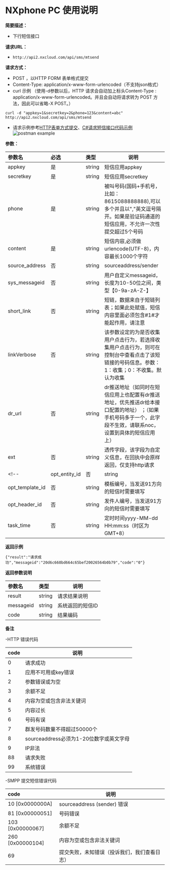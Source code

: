 # NXphone PC 使用说明
    
**简要描述：** 

- 下行短信接口

**请求URL：** 
- ` http://api2.nxcloud.com/api/sms/mtsend `
  
**请求方式：**
- POST ，以HTTP FORM 表单格式提交
- Content-Type: application/x-www-form-urlencoded（不支持json格式）
- curl 示例 （使用-d参数以后，HTTP 请求会自动加上标头Content-Type : application/x-www-form-urlencoded。并且会自动将请求转为 POST 方法，因此可以省略-X POST。）
```
curl -d "appkey=1&secretkey=2&phone=123&content=abc" http://api2.nxcloud.com/api/sms/mtsend
```
- 请求示例参考[HTTP表单方式提交](https://github.com/nxtele/http-api-document/wiki/HTTP表单方式提交)、[C#请求短信接口代码示例](https://github.com/nxtele/http-api-document/wiki/C%23-短信发送接入代码示例)
![postman example](https://images.gitee.com/uploads/images/2021/0624/171916_82b515b9_4760078.jpeg "Dingtalk_2021062417\1539.jpg")


**参数：** 

|参数名|必选|类型|说明|
|:----    |:---|:----- |-----   |
|appkey   |是|string |短信应用appkey  |
|secretkey   |是|string |短信应用secretkey  |
|phone   |是|string |被叫号码(国码+手机号，比如：8615088888888),可以多个并且以","英文逗号隔开。如果是验证码通道的短信应用，不允许一次性提交超过5个号码  |
|content   |是|string |短信内容,必须做urlencode(UTF-8)，内容最长1000个字符 |
|source_address   |否|string |sourceaddress/sender  |
|sys_messageid   |否|string |用户自定义messageid，长度为10-50位之间，类型【0-9a-zA-Z-】 |
|short_link   |否|string |短链，数据来自于短链列表；如果此处赋值，短信内容里面必须包含#1#才能起作用，请注意  |
|linkVerbose   |否|string |该参数设定的为是否收集用户点击行为，若选择收集用户点击行为，则可在控制台中查看点击了该短链接的号码信息。参数：1：收集；0：不收集。默认为收集|
|dr_url   |否|string |dr推送地址（如同时在短信应用上也配置有dr推送地址，优先推送dr给本接口配置的地址） ；（如果手机号码多于一个，此字段不生效，请联系noc，设置到具体的短信应用上） |
|ext   |否|string |透传字段，该字段为自定义信息，在回执中会原样返回，仅支持http请求 |
<!--|opt_entity_id   |否|string |实体编号，当发送91方向的短信时需要填写 |
|opt_template_id   |否|string |模板编号，当发送91方向的短信时需要填写 |
|opt_header_id   |否|string |发件人编号，当发送91方向的短信时需要填写 |
|task_time   |否|string |定时时间yyyy-MM-dd HH:mm:ss（时区为GMT+8） |  -->
 **返回示例**

``` 
{"result":"请求成功","messageid":"20d6c660bd664c65bef20026564b0b79","code":"0"}
```

 **返回参数说明** 

|参数名|类型|说明|
|:-----  |:-----|-----|
|result |string   |请求结果说明 |
|messageid |string   |系统返回的短信ID |
|code |string   |结果编码 |

 **备注** 

-HTTP 错误代码

|code|说明|
|:----- |-----|
|0 |请求成功  | 
|1 |应用不可用或key错误   |
|2 |参数错误或为空   |
|3 |余额不足   |
|4 |内容为空或包含非法关键词   |
|5 |内容过长   |
|6 |号码有误   |
|7 |群发号码数量不得超过50000个   |
|8 |sourceaddress必须为1-20位数字或英文字母   |
|9|IP非法   |
|88 |请求失败  |
|99 |系统错误   |

-SMPP 提交短信错误代码

|code|说明|
|:----- |-----|
|10  [0x0000000A] |sourceaddress (sender) 错误 |
|81  [0x00000051]|号码错误  |
|103 [0x00000067]|余额不足|
|260 [0x00000104] |内容为空或包含非法关键词  |
|69 |提交失败，未知错误（投诉我们，我们查看日志）   |